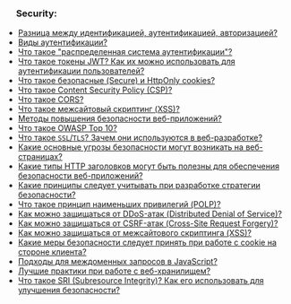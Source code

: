 <h3>
  <img src="../assets/Security.png" width="16" height="16" />
  <span>Security:</span>
</h3>

- [Разница между идентификацией, аутентификацией, авторизацией?](https://youtu.be/-mWa7erZu64?t=735)
- [Виды аутентификации?](https://youtu.be/-mWa7erZu64?t=770)
- [Что такое "распределенная система аутентификации"?](https://youtu.be/RKFu0MC1aUs?t=793)
- [Что такое токены JWT? Как их можно использовать для аутентификации пользователей?](https://youtu.be/3bC0orWHc5g?t=771)
- [Что такое безопасные (Secure) и HttpOnly cookies?](https://youtu.be/ovV8GhIkzBE?t=158)
- [Что такое Content Security Policy (CSP)?](https://youtu.be/ovV8GhIkzBE?t=231)
- [Что такое CORS?](https://youtu.be/w-vUj0gHGgg?t=360)
- [Что такое межсайтовый скриптинг (XSS)?](https://youtu.be/ovV8GhIkzBE?t=292)
- [Методы повышения безопасности веб-приложений?](https://youtu.be/DZjIcc6KdjE?t=347)
- [Что такое OWASP Top 10?](https://youtu.be/DZjIcc6KdjE?t=419)
- [Что такое `SSL`/`TLS`? Зачем они используются в веб-разработке?](https://youtu.be/-mWa7erZu64?t=663)
- [Какие основные угрозы безопасности могут возникать на веб-страницах?](https://youtu.be/RKFu0MC1aUs?t=38)
- [Какие типы HTTP заголовков могут быть полезны для обеспечения безопасности веб-приложений?](https://youtu.be/RKFu0MC1aUs?t=164)
- [Какие принципы следует учитывать при разработке стратегии безопасности?](https://youtu.be/RKFu0MC1aUs?t=246)
- [Что такое принцип наименьших привилегий (POLP)?](https://youtu.be/RKFu0MC1aUs?t=349)
- [Как можно защищаться от DDoS-атак (Distributed Denial of Service)?](https://youtu.be/RKFu0MC1aUs?t=407)
- [Как можно защищаться от CSRF-атак (Cross-Site Request Forgery)?](https://youtu.be/RKFu0MC1aUs?t=509)
- [Как можно защищаться от межсайтового скриптинга (XSS)?](https://youtu.be/RKFu0MC1aUs?t=596)
- [Какие меры безопасности следует принять при работе с cookie на стороне клиента?](https://youtu.be/RKFu0MC1aUs?t=799)
- [Подходы для междоменных запросов в JavaScript?](https://youtu.be/Tx5ABBxYs-Y?t=511)
- [Лучшие практики при работе с веб-хранилищем?](https://youtu.be/Tx5ABBxYs-Y?t=632)
- [Что такое SRI (Subresource Integrity)? Как его использовать для улучшения безопасности?](https://youtu.be/Tx5ABBxYs-Y?t=736)
